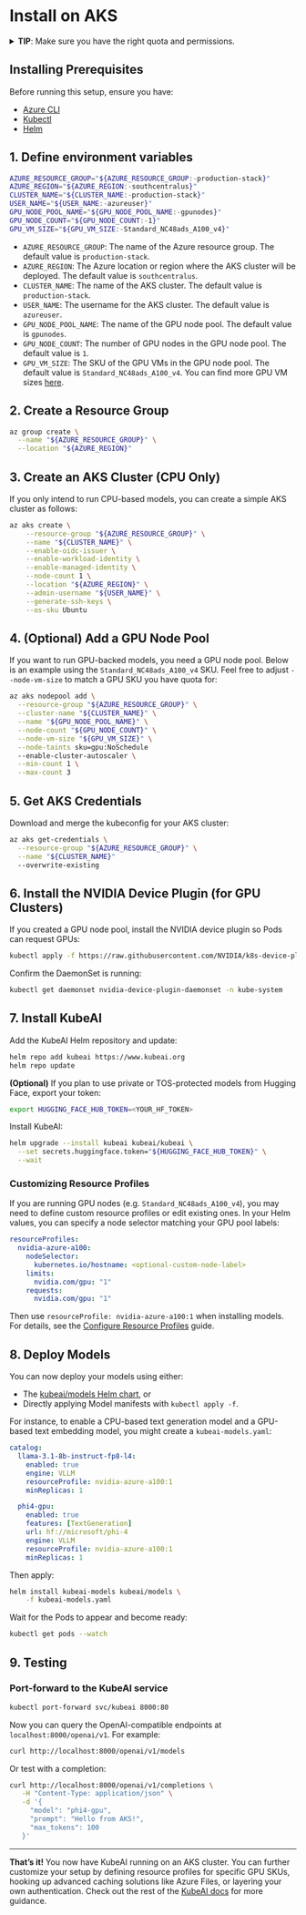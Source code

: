 # Install on AKS

<details markdown="1">
<summary><b>TIP</b>: Make sure you have the right quota and permissions.</summary>

- Confirm you have enough quota for GPU-enabled node SKUs (like `Standard_NC48ads_A100_v4`).
- Verify that you have the right permissions and that the account you use with Azure CLI can create AKS clusters, node pools, etc.
</details>

## Installing Prerequisites

Before running this setup, ensure you have:

- [Azure CLI](https://learn.microsoft.com/en-us/cli/azure/install-azure-cli)
- [Kubectl](https://kubernetes.io/docs/tasks/tools/#kubectl)
- [Helm](https://helm.sh/docs/intro/install/)

## 1. Define environment variables

```bash
AZURE_RESOURCE_GROUP="${AZURE_RESOURCE_GROUP:-production-stack}"
AZURE_REGION="${AZURE_REGION:-southcentralus}"
CLUSTER_NAME="${CLUSTER_NAME:-production-stack}"
USER_NAME="${USER_NAME:-azureuser}"
GPU_NODE_POOL_NAME="${GPU_NODE_POOL_NAME:-gpunodes}"
GPU_NODE_COUNT="${GPU_NODE_COUNT:-1}"
GPU_VM_SIZE="${GPU_VM_SIZE:-Standard_NC48ads_A100_v4}"
```

- `AZURE_RESOURCE_GROUP`: The name of the Azure resource group. The default value is `production-stack`.
- `AZURE_REGION`: The Azure location or region where the AKS cluster will be deployed. The default value is `southcentralus`.
- `CLUSTER_NAME`: The name of the AKS cluster. The default value is `production-stack`.
- `USER_NAME`: The username for the AKS cluster. The default value is `azureuser`.
- `GPU_NODE_POOL_NAME`: The name of the GPU node pool. The default value is `gpunodes`.
- `GPU_NODE_COUNT`: The number of GPU nodes in the GPU node pool. The default value is `1`.
- `GPU_VM_SIZE`: The SKU of the GPU VMs in the GPU node pool. The default value is `Standard_NC48ads_A100_v4`. You can find more GPU VM sizes [here](https://learn.microsoft.com/en-us/azure/virtual-machines/sizes/overview#gpu-accelerated).

## 2. Create a Resource Group

```bash
az group create \
  --name "${AZURE_RESOURCE_GROUP}" \
  --location "${AZURE_REGION}"
```

## 3. Create an AKS Cluster (CPU Only)

If you only intend to run CPU-based models, you can create a simple AKS cluster as follows:

```bash
az aks create \
    --resource-group "${AZURE_RESOURCE_GROUP}" \
    --name "${CLUSTER_NAME}" \
    --enable-oidc-issuer \
    --enable-workload-identity \
    --enable-managed-identity \
    --node-count 1 \
    --location "${AZURE_REGION}" \
    --admin-username "${USER_NAME}" \
    --generate-ssh-keys \
    --os-sku Ubuntu
```

## 4. (Optional) Add a GPU Node Pool

If you want to run GPU-backed models, you need a GPU node pool. Below is an example using the `Standard_NC48ads_A100_v4` SKU. Feel free to adjust `--node-vm-size` to match a GPU SKU you have quota for:

```bash
az aks nodepool add \
  --resource-group "${AZURE_RESOURCE_GROUP}" \
  --cluster-name "${CLUSTER_NAME}" \
  --name "${GPU_NODE_POOL_NAME}" \
  --node-count "${GPU_NODE_COUNT}" \
  --node-vm-size "${GPU_VM_SIZE}" \
  --node-taints sku=gpu:NoSchedule
  --enable-cluster-autoscaler \
  --min-count 1 \
  --max-count 3
```

## 5. Get AKS Credentials

Download and merge the kubeconfig for your AKS cluster:

```bash
az aks get-credentials \
  --resource-group "${AZURE_RESOURCE_GROUP}" \
  --name "${CLUSTER_NAME}"
  --overwrite-existing
```

## 6. Install the NVIDIA Device Plugin (for GPU Clusters)

If you created a GPU node pool, install the NVIDIA device plugin so Pods can request GPUs:

```bash
kubectl apply -f https://raw.githubusercontent.com/NVIDIA/k8s-device-plugin/v0.17.1/deployments/static/nvidia-device-plugin.yml
```

Confirm the DaemonSet is running:

```bash
kubectl get daemonset nvidia-device-plugin-daemonset -n kube-system
```

## 7. Install KubeAI

Add the KubeAI Helm repository and update:

```bash
helm repo add kubeai https://www.kubeai.org
helm repo update
```

**(Optional)** If you plan to use private or TOS-protected models from Hugging Face, export your token:

```bash
export HUGGING_FACE_HUB_TOKEN=<YOUR_HF_TOKEN>
```

Install KubeAI:

```bash
helm upgrade --install kubeai kubeai/kubeai \
  --set secrets.huggingface.token="${HUGGING_FACE_HUB_TOKEN}" \
  --wait
```

### Customizing Resource Profiles

If you are running GPU nodes (e.g. `Standard_NC48ads_A100_v4`), you may need to define custom resource profiles or edit existing ones. In your Helm values, you can specify a node selector matching your GPU pool labels:

```yaml
resourceProfiles:
  nvidia-azure-a100:
    nodeSelector:
      kubernetes.io/hostname: <optional-custom-node-label>
    limits:
      nvidia.com/gpu: "1"
    requests:
      nvidia.com/gpu: "1"
```

Then use `resourceProfile: nvidia-azure-a100:1` when installing models. For details, see the [Configure Resource Profiles](../how-to/configure-resource-profiles.md) guide.

## 8. Deploy Models

You can now deploy your models using either:

- The [kubeai/models Helm chart](../how-to/install-models.md#installing-models-with-helm), or
- Directly applying Model manifests with `kubectl apply -f`.

For instance, to enable a CPU-based text generation model and a GPU-based text embedding model, you might create a `kubeai-models.yaml`:

```yaml
catalog:
  llama-3.1-8b-instruct-fp8-l4:
    enabled: true
    engine: VLLM
    resourceProfile: nvidia-azure-a100:1
    minReplicas: 1

  phi4-gpu:
    enabled: true
    features: [TextGeneration]
    url: hf://microsoft/phi-4
    engine: VLLM
    resourceProfile: nvidia-azure-a100:1
    minReplicas: 1
```

Then apply:

```bash
helm install kubeai-models kubeai/models \
    -f kubeai-models.yaml
```

Wait for the Pods to appear and become ready:

```bash
kubectl get pods --watch
```

## 9. Testing

### Port-forward to the KubeAI service

```bash
kubectl port-forward svc/kubeai 8000:80
```

Now you can query the OpenAI-compatible endpoints at `localhost:8000/openai/v1`. For example:

```bash
curl http://localhost:8000/openai/v1/models
```

Or test with a completion:

```bash
curl http://localhost:8000/openai/v1/completions \
   -H "Content-Type: application/json" \
   -d '{
     "model": "phi4-gpu",
     "prompt": "Hello from AKS!",
     "max_tokens": 100
   }'
```

---

**That’s it!** You now have KubeAI running on an AKS cluster. You can further customize your setup by defining resource profiles for specific GPU SKUs, hooking up advanced caching solutions like Azure Files, or layering your own authentication. Check out the rest of the [KubeAI docs](../index.md) for more guidance.
